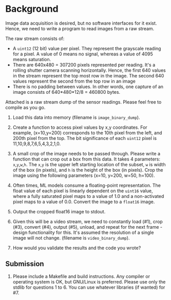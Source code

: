 # Background

Image data acquisition is desired, but no software interfaces for it exist.  Hence, we need to write a program to read images from a raw stream.

The raw stream consists of:

- A `uint12` (12 bit) value per pixel.  They represent the grayscale reading for
  a pixel.  A value of 0 means no signal, whereas a value of 4095 means
  saturation.
- There are 640x480 = 307200 pixels represented per reading.  It's a rolling
  shutter camera scanning horizontally.  Hence, the first 640 values in the stream
  represent the top most row in the image.  The second 640 values represent the
  second from the top row in an image
- There is no padding between values.  In other words, one capture of an image
  consists of 640\*480\*12/8 = 460800 bytes.

Attached is a raw stream dump of the sensor readings.  Please feel free to
compile as you go.

1. Load this data into memory (filename is `image_binary_dump`).
2. Create a function to access pixel values by x,y coordinates.  For example,
  (x=10,y=200) corresponds to the 10th pixel from the left, and 200th pixel from
  the top.  The bit significance of each `uint12` pixel is
  11,10,9,8,7,6,5,4,3,2,1,0.
3. A small crop of the image needs to be passed through.  Please write a
  function that can crop out a box from this data.  It takes 4 parameters:
  `x`,`y`,`w`,`h`.  The `x`,`y` is the upper left starting location of the
  subset, `w` is width of the box (in pixels), and `h` is the height of the box
  (in pixels).  Crop the image using the following parameters (x=10, y=200,
  w=50, h=100).

4. Often times, ML models consume a floating-point representation.  The float
  value of each pixel is linearly dependent on the `uint16` value, where a fully
  saturated pixel maps to a value of 1.0 and a non-activated pixel maps to a
  value of 0.0.  Convert the image to a `float16` image.

5. Output the cropped float16 image to stdout.

6. Given this will be a video stream, we need to constantly load (#1), crop
  (#3), convert (#4), output (#5), unload, and repeat for the next frame -
  design functionality for this.  It's assumed the resolution of a single image
  will not change.  (filename is `video_binary_dump`).

7. How would you validate the results and the code you wrote?

## Submission

1. Please include a Makefile and build instructions.  Any compiler or operating
  system is OK, but GNU/Linux is preferred.  Please use only the stdlib for
  questions 1 to 6.  You can use whatever libraries (if wanted) for #7.
